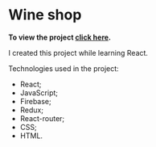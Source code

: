 # Wine shop
**To view the project [click here](https://wine-shop-project.vercel.app/).**

I created this project while learning React.

Technologies used in the project:

- React;
- JavaScript;
- Firebase;
- Redux;
- React-router;
- CSS;
- HTML.
